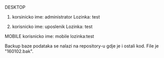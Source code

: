 DESKTOP
1. korsinicko ime: administrator
   Lozinka: test

2. korisnicko ime: uposlenik
   Lozinka: test

MOBILE
 korisnicko ime: mobile
 lozinka:test
 
 Backup baze podataka se nalazi na repository-u gdje je i ostali kod. File je "160102.bak".
